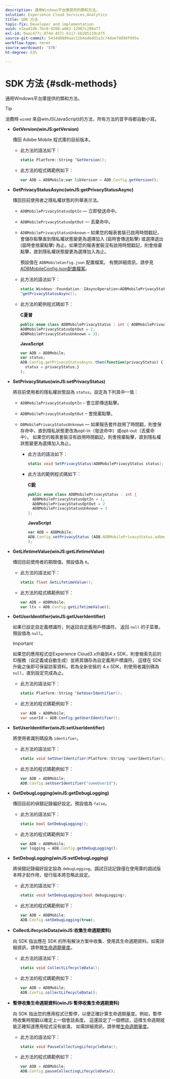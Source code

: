 ```yaml
---
description: 通用Windows平台庫提供的類和方法。
solution: Experience Cloud Services,Analytics
title: SDK 方法
topic-fix: Developer and implementation
uuid: e3aa41d6-7bc0-4208-a662-12907c209a77
exl-id: 0aac477c-074d-457c-b117-bb205119c475
source-git-commit: 5434d8809aac11b4ad6dd1a3c74dae7dd98f095a
workflow-type: tm+mt
source-wordcount: '576'
ht-degree: 63%

---
```


# SDK 方法 {#sdk-methods}

通用Windows平台庫提供的類和方法。

>[!TIP]
>
>消費時 `winmd` 來自winJS(JavaScript)的方法，所有方法的首字母都自動小寫。

* **GetVersion(winJS:getVersion)**

   傳回 Adobe Mobile 程式庫的目前版本。

   * 此方法的語法如下：

      ```csharp
      static Platform::String ^GetVersion();
      ```

   * 此方法的程式碼範例如下：

      ```js
      var ADB = ADBMobile;var libVersion = ADB.Config.getVersion();
      ```

* **GetPrivacyStatusAsync(winJS:getPrivacyStatusAsync)**

   傳回目前使用者之隱私權狀態的列舉表示法。

   * `ADBMobilePrivacyStatusOptIn`  — 立即發送命中。
   * `ADBMobilePrivacyStatusOptOut`  — 丟棄命中。
   * `ADBMobilePrivacyStatusUnknown` – 如果您的報表套裝已啟用時間戳記，會儲存點擊直到隱私權狀態變更為選擇加入 (屆時會傳送點擊) 或選擇退出 (屆時會捨棄點擊) 為止。如果您的報表套裝沒有啟用時間戳記，則會捨棄點擊，直到隱私權狀態變更為選擇加入為止。

      預設值在 `ADBMobileConfig.json` 配置檔案。 有關詳細資訊，請參見 [ADBMobileConfig.json配置檔案](/help/universal-windows/c-configuration/c.json.md)。

   * 此方法的語法如下：

      ```csharp
      static Windows::Foundation::IAsyncOperation<ADBMobilePrivacyStatus>
      ^getPrivacyStatusAsync();
      ```

   * 此方法的範例程式碼如下：

      **C夏普**

      ```csharp
      public enum class ADBMobilePrivacyStatus : int { ADBMobilePrivacyStatusOptIn = 1, 
      ADBMobilePrivacyStatusOptOut = 2, 
      ADBMobilePrivacyStatusUnknown = 3};
      ```

      **JavaScript**

      ```javascript
      var ADB = ADBMobile;
      var status;
      ADB.Config.getPrivacyStatusAsync.then(function(privacyStatus) {
        status = privacyStatus;}
      );
      ```

* **SetPrivacyStatus(winJS:setPrivacyStatus)**

   將目前使用者的隱私權狀態設為 `status`。設定為下列其中一值：
   * `ADBMobilePrivacyStatusOptIn` – 會立即傳送點擊。
   * `ADBMobilePrivacyStatusOptOut` – 會捨棄點擊。
   * `DBMobilePrivacyStatusUnknown`  — 如果報告套件啟用了時間戳，則會保存命中，直到隱私狀態更改為opt-in（發送命中）或opt-out（丟棄命中）。 如果您的報表套裝沒有啟用時間戳記，則會捨棄點擊，直到隱私權狀態變更為選擇加入為止。

      * 此方法的語法如下：

         ```csharp
         static void SetPrivacyStatus(ADBMobilePrivacyStatus status);
         ```

      * 此方法的範例程式碼如下：

         **C銳**

         ```csharp
         public enum class ADBMobilePrivacyStatus : int { 
           ADBMobilePrivacyStatusOptIn = 1, 
           ADBMobilePrivacyStatusOptOut = 2
           ADBMobilePrivacyStatusUnknown = 3
         };
         ```

         **JavaScript**

         ```js
         var ADB = ADBMobile;
         ADB.Config.setPrivacyStatus (ADB.ADBMobilePrivacyStatus.adbmobilePrivacyStatusOptIn
         );
         ```

* **GetLifetimeValue(winJS:getLifetimeValue)**

   傳回目前使用者的期限值。預設值為 `0`。

   * 此方法的語法如下：

      ```csharp
      static float GetLifetimeValue(); 
      ```

   * 此方法的程式碼範例如下：

      ```js
      var ADB = ADBMobile;
      var ltv = ADB.Config.getLifetimeValue();
      ```

* **GetUserIdentifier(winJS:getUserIdentifier)**

   如果已設定自定義標識符，則返回自定義用戶標識符。 返回 `null` 的子菜單。
預設值為 `null`。

   >[!IMPORTANT]
   >
   >如果您的應用程式從Experience Cloud3.x升級到4.x SDK，則會檢索先前的ID服務（自定義或自動生成）並將其儲存為自定義用戶標識符。 這樣在 SDK 升級之後即可保留訪客資料。若為全新安裝的 4.x SDK，則使用者識別碼為 `null`，直到設定完成為止。

   * 此方法的語法如下：

      ```csharp
      static Platform::String ^GetUserIdentifier(); 
      ```

   * 此方法的程式碼範例如下：

      ```csharp
      var ADB = ADBMobile;
      var userId = ADB.Config.getUserIdentifier(); 
      ```

* **SetUserIdentifier(winJS:setUserIdentifier)**

   將使用者識別碼設為 `identifier`。

   * 此方法的語法如下：

      ```csharp
      static void SetUserIdentifier(Platform::String ^userIdentifier); 
      ```

   * 此方法的程式碼範例如下：

      ```javascript
      var ADB = ADBMobile;
      ADB.Config.setUserIdentifier("someUserId");
      ```

* **GetDebugLogging(winJS:getDebugLogging)**

   傳回目前的偵錯記錄偏好設定。預設值為 `false`。

   * 此方法的語法如下：

      ```csharp
      static bool GetDebugLogging();
      ```

   * 此方法的程式碼範例如下：

      ```javascript
      var ADB = ADBMobile;
      var logging = ADB.Config.getDebugLogging();
      ```

* **SetDebugLogging(winJS:setDebugLogging)**

   將偵錯記錄偏好設定設為 `debugLogging`。調試日誌記錄僅在使用庫的調試版本時才起作用，發行版本將忽略此設定。

   * 此方法的語法如下：

      ```csharp
      static void SetDebugLogging(bool debugLogging);
      ```

   * 此方法的程式碼範例如下：

      ```js
      var ADB = ADBMobile;
      ADB.Config.setDebugLogging(true);
      ```

* **CollectLifecycleData(winJS:收集生命週期資料)**

   向 SDK 指出應在 SDK 的所有解決方案中收集、使用其生命週期資料。如需詳細資訊，請參閱[生命週期量度](/help/universal-windows/metrics.md)。

   * 此方法的語法如下：

      ```csharp
      static void CollectLifecycleData();
      ```

   * 此方法的程式碼範例如下：

      ```js
      var ADB = ADBMobile;
      ADB.Config.collectLifecycleData();
      ```

* **暫停收&#x200B;集生命週期資料(winJS:暫停收&#x200B;集生命週期資料)**

   向 SDK 指出您的應用程式已暫停，以便正確計算生命週期量度。例如，暫停時收集時間戳以確定上一個會話長度。 這還設定了一個標誌，這樣生命週期就能正確知道應用程式沒有崩潰。 如需詳細資訊，請參閱[生命週期量度](/help/universal-windows/metrics.md)。

   * 此方法的語法如下：

      ```csharp
      static void PauseCollectingLifecycleData();
      ```

   * 此方法的程式碼範例如下：

      ```js
      var ADB = ADBMobile;
      ADB.Config.pauseCollectingLifecycleData(); 
      ```
